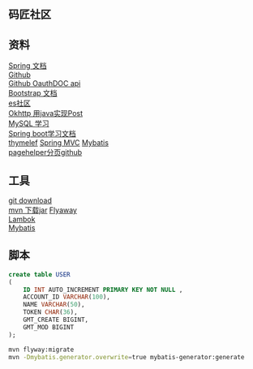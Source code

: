 ## 码匠社区
## 资料
[Spring 文档](https://spring.io/guides)  
[Github](https://github.com/codedrinker/community)  
[Github OauthDOC api](https://docs.github.com/en/developers/apps/building-oauth-apps/creating-an-oauth-app)  
[Bootstrap 文档](https://v3.bootcss.com/css/#grid)  
[es社区](https://elasticsearch.cn/explore/)  
[Okhttp 用java实现Post](https://square.github.io/okhttp/)  
[MySQL 学习](https://www.runoob.com/mysql/mysql-create-database.html)  
[Spring boot学习文档](https://docs.spring.io/spring-boot/docs/2.0.0.RC1/reference/htmlsingle/)  
[thymelef](https://www.thymeleaf.org/doc/tutorials/3.0/usingthymeleaf.html#setting-attribute-values) 
[Spring MVC](https://docs.spring.io/spring-framework/docs/5.0.3.RELEASE/spring-framework-reference/web.html#mvc-handlermapping-interceptor) 
[Mybatis](http://mybatis.org/spring-boot-starter/mybatis-spring-boot-autoconfigure/)  
[pagehelper分页github](https://github.com/pagehelper/Mybatis-PageHelper/blob/master/wikis/zh/HowToUse.md)  
## 工具
[git download](https://git-scm.com/download)  
[mvn 下载jar](https://mvnrepository.com/artifact/com.squareup.okio/okio/3.0.0-alpha.5) 
[Flyaway](https://flywaydb.org/)  
[Lambok](https://projectlombok.org/setup/maven)  
[Mybatis](http://mybatis.org/spring-boot-starter/mybatis-spring-boot-autoconfigure/)  
## 脚本
```sql
create table USER
(
	ID INT AUTO_INCREMENT PRIMARY KEY NOT NULL ,
	ACCOUNT_ID VARCHAR(100),
	NAME VARCHAR(50),
	TOKEN CHAR(36),
	GMT_CREATE BIGINT,
	GMT_MOD BIGINT
);
```
```bash
mvn flyway:migrate
mvn -Dmybatis.generator.overwrite=true mybatis-generator:generate
```
